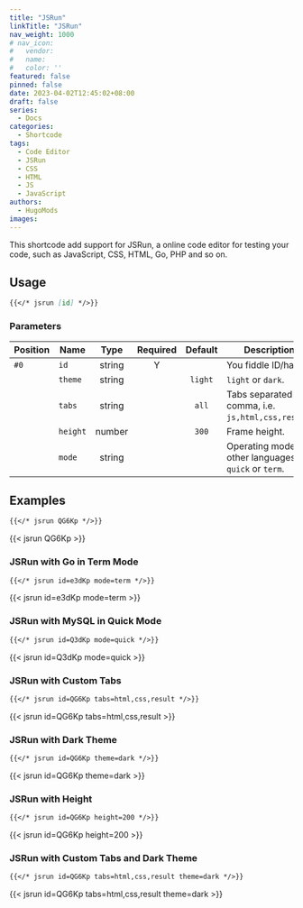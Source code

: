 ```yaml
---
title: "JSRun"
linkTitle: "JSRun"
nav_weight: 1000
# nav_icon:
#   vendor: 
#   name: 
#   color: ''
featured: false
pinned: false
date: 2023-04-02T12:45:02+08:00
draft: false
series:
  - Docs
categories:
  - Shortcode
tags:
  - Code Editor
  - JSRun
  - CSS
  - HTML
  - JS
  - JavaScript
authors:
  - HugoMods
images:
---
```


This shortcode add support for JSRun, a online code editor for testing your code, such as JavaScript, CSS, HTML, Go, PHP and so on.

<!--more-->

## Usage

```markdown
{{</* jsrun [id] */>}}
```

### Parameters

| Position | Name | Type | Required | Default | Description |
| -------- | ---- | :--: | :------: | :-----: | ----------- |
| `#0` | `id` | string | Y | | You fiddle ID/hash. |
| | `theme` | string | | `light` | `light` or `dark`. |
| | `tabs` | string | | `all` | Tabs separated by comma, i.e. `js,html,css,result`. |
| | `height` | number | | `300` | Frame height. |
| | `mode` | string | | | Operating mode for other languages, `quick` or `term`. |

## Examples

```markdown
{{</* jsrun QG6Kp */>}}
```

{{< jsrun QG6Kp >}}

### JSRun with Go in Term Mode

```markdown
{{</* jsrun id=e3dKp mode=term */>}}
```

{{< jsrun id=e3dKp mode=term >}}

### JSRun with MySQL in Quick Mode

```markdown
{{</* jsrun id=Q3dKp mode=quick */>}}
```

{{< jsrun id=Q3dKp mode=quick >}}

### JSRun with Custom Tabs

```markdown
{{</* jsrun id=QG6Kp tabs=html,css,result */>}}
```

{{< jsrun id=QG6Kp tabs=html,css,result >}}

### JSRun with Dark Theme

```markdown
{{</* jsrun id=QG6Kp theme=dark */>}}
```

{{< jsrun id=QG6Kp theme=dark >}}

### JSRun with Height

```markdown
{{</* jsrun id=QG6Kp height=200 */>}}
```

{{< jsrun id=QG6Kp height=200 >}}

### JSRun with Custom Tabs and Dark Theme

```markdown
{{</* jsrun id=QG6Kp tabs=html,css,result theme=dark */>}}
```

{{< jsrun id=QG6Kp tabs=html,css,result theme=dark >}}
